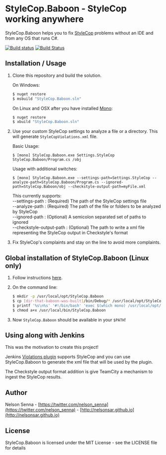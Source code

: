 # StyleCop.Baboon - StyleCop working anywhere

StyleCop.Baboon helps you to fix [StyleCop](https://stylecop.codeplex.com/) problems without an IDE and from any OS that runs C#.

[![Build status](https://ci.appveyor.com/api/projects/status/qs2k50hblbc4b603/branch/master?svg=true)](https://ci.appveyor.com/project/nelsonsar/stylecop-baboon/branch/master) [![Build Status](https://travis-ci.org/nelsonsar/StyleCop.Baboon.svg?branch=master)](https://travis-ci.org/nelsonsar/StyleCop.Baboon)

## <a name="installation"></a>Installation / Usage

1. Clone this repository and build the solution.

    On Windows:

    ```sh
    $ nuget restore
    $ msbuild "StyleCop.Baboon.sln"
    ```

    On Linux and OSX after you have installed [Mono](http://www.mono-project.com/download/):

    ```sh
    $ nuget restore
    $ xbuild "StyleCop.Baboon.sln"
    ```

2. Use your custom StyleCop settings to analyze a file or a directory. This will generate ```StyleCopViolations.xml``` file.

    Basic Usage:

    ```
    $ [mono] StyleCop.Baboon.exe Settings.StyleCop StyleCop.Baboon/Program.cs /obj
    ```
    
    Usage with additional switches:      
    
    ```
    $ [mono] StyleCop.Baboon.exe --settings-path=Settings.StyleCop --analyze-path=StyleCop.Baboon/Program.cs --ignored-path=StyleCop.Baboon/obj --checkstyle-output-path=myFile.xml 
    ```
    
    This currently supports:  
     --settings-path : (Required) The path of the StyleCop settings file  
     --analyze-path : (Required) The path of the file or folders to be analyzed by StyleCop  
     --ignored-path : (Optional) A semicolon separated set of paths to ignored  
     --checkstyle-output-path : (Optional) The path to write a xml file representing the StyleCop output in Checkstyle's format  

3. Fix StyleCop's complaints and stay on the line to avoid more complaints.

## Global installation of StyleCop.Baboon (Linux only)

1. Follow instructions [here](#installation).

2. On the command line:

    ```sh
    $ mkdir -p /usr/local/opt/StyleCop.Baboon
    $ cp [dir-that-baboon-was-built]/bin/Debug/* /usr/local/opt/StyleCop.Baboon/
    $ printf '%s\n%s' '#!/bin/bash' 'exec $(which mono) /usr/local/opt/StyleCop.Baboon/StyleCop.Baboon.exe "$@"' > /usr/local/bin/StyleCop.Baboon
    $ chmod a+x /usr/local/bin/StyleCop.Baboon
    ```

3. Now ```StyleCop.Baboon``` should be available in your ```$PATH```!

## Using along with Jenkins

This was the motivation to create this project!

Jenkins [Violations plugin](https://wiki.jenkins-ci.org/display/JENKINS/Violations) supports StyleCop and you can use StyleCop.Baboon to generate the xml file that will be used by the plugin.

The Checkstyle output format addition is give TeamCity a mechanism to ingest the StyleCop results.

## Author

Nelson Senna - [https://twitter.com/nelson_senna](https://twitter.com/nelson_senna) - [http://nelsonsar.github.io](http://nelsonsar.github.io)

## License

StyleCop.Baboon is licensed under the MIT License - see the LICENSE file for details
